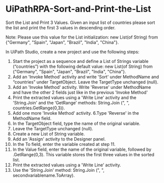 # UiPathRPA-Sort-and-Print-the-List
Sort the List and Print 3 Values. 
Given an input list of countries please sort the list and print the first 3 values in descending order.  

Note: Please use this value for the List initialization: new List(of String) from {"Germany", "Spain", "Japan", "Brazil", "India", "China"}.

In UiPath Studio, create a new project and use the following steps:

   1. Start the project as a sequence and define a List of Strings variable (“countries”) with the following default value: new List(of String) from {"Germany", "Spain", "Japan", "Brazil", "India", "China"}.
   2. Add an 'Invoke Method' activity and write 'Sort' under MethodName and “countries” under TargetObject. Leave the TargetType unchanged (null).
   3. Add an 'Invoke Method' activity. Write 'Reverse' under MethodName and have the other 2 fields just like in the previous 'Invoke Method'
   4. Print the extracted values using a 'Write Line' activity and the 'String.Join' and the ‘GetRange’ methods: String.Join (", ", countries.GetRange(0,3)).
   5. Add one more 'Invoke Method' activity.
   6.Type 'Reverse' in the MethodName field.
   7. In the TargetObject field, type the name of the original variable.
   8. Leave the TargetType unchanged (null).
   9. Create a new List of String variable.
  10. Add an 'Assign' activity to the Designer panel.
  11. In the To field, enter the variable created at step 11.
  12. In the Value field, enter the name of the original variable, followed by .GetRange(0,3). This variable stores the first three values in the sorted list.
  13. Print the extracted values using a 'Write Line' activity.
  14. Use the 'String.Join' method: String.Join (", ", secondvariablename.ToArray).
